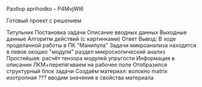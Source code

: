 Разбор
aprihodko - P4MvjWl6

Готовый проект с решением 

Титульник
Постановка задачи
Описание вводных данных
Выходные данные
Алгоритм действий (с картинками)
Ответ
Вывод: В ходе проделанной работы в ПК "Манипула"
Задачи микроанализа находятся в 
левое окошко "модули"
раздел микроскопический анализ
Простейшая:
расчёт тензора модулей упругости
Информация в описании
ЛКМ+перетягиваем на рабочее поле
Отобразился структурный блок задачи
Создаём материал: волокно
matrix
изотропная
???
вводим значения в свойства материала




